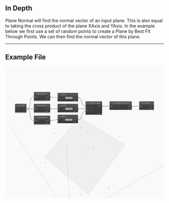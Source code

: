 ## In Depth
Plane Normal will find the normal vector of an input plane. This is also equal to taking the cross product of the plane XAxis and YAxis. In the example below we first use a set of random points to create a Plane by Best Fit Through Points. We can then find the normal vector of this plane.
___
## Example File

![Normal](./Autodesk.DesignScript.Geometry.Plane.Normal_img.jpg)


